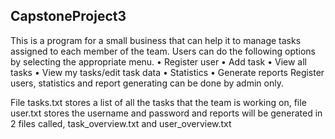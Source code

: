 ## CapstoneProject3
This is a program for a small business that can help it to manage tasks assigned to each member of the team. 
Users can do the following options by selecting the appropriate menu.
    •	Register user
    •	Add task
    •	View all tasks
    •	View my tasks/edit task data
    •	Statistics
    •	Generate reports
Register users, statistics and report generating can be done by admin only.
 
File tasks.txt stores a list of all the tasks that the team is working on, file user.txt stores the username and password and
reports will be generated in 2 files called, task_overview.txt and user_overview.txt
